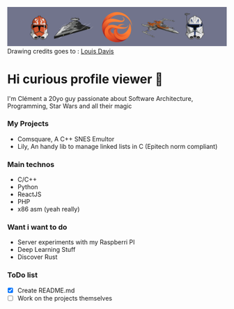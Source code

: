 ![My epic banner](assets/banner.png)
Drawing credits goes to : [Louis Davis](https://dribbble.com/lwdavisdesigns/)
# Hi curious profile viewer 👋

I'm Clément a 20yo guy passionate about Software Architecture, Programming, Star Wars and all their magic

### My Projects
  - Comsquare, A C++ SNES Emultor
  - Lily, An handy lib to manage linked lists in C (Epitech norm compliant)

### Main technos
  - C/C++
  - Python
  - ReactJS
  - PHP
  - x86 asm (yeah really)

### Want i want to do
  - Server experiments with my Raspberri PI
  - Deep Learning Stuff
  - Discover Rust

### ToDo list
  - [x] Create README.md
  - [ ] Work on the projects themselves
